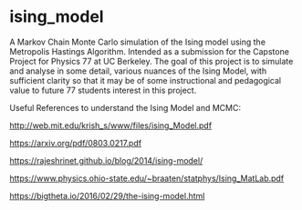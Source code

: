 # ising_model
A Markov Chain Monte Carlo simulation of the Ising model using the Metropolis Hastings Algorithm. Intended as a submission for the Capstone Project for Physics 77 at UC Berkeley. The goal of this project is to simulate and analyse in some detail, various nuances of the Ising Model, with sufficient clarity so that it may be of some instructional and pedagogical value to future 77 students interest in this project.

Useful References to understand the Ising Model and MCMC:

http://web.mit.edu/krish_s/www/files/ising_Model.pdf

https://arxiv.org/pdf/0803.0217.pdf

https://rajeshrinet.github.io/blog/2014/ising-model/

https://www.physics.ohio-state.edu/~braaten/statphys/Ising_MatLab.pdf

https://bigtheta.io/2016/02/29/the-ising-model.html
